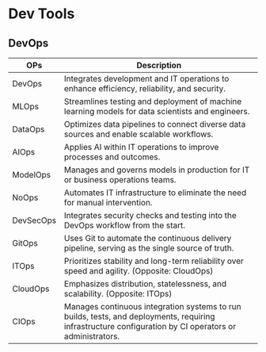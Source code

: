 # Dev Tools

## DevOps

| OPs       | Description                                                                                                                                                                                                                     |
|-----------|---------------------------------------------------------------------------------------------------------------------------------------------------------------------------------------------------------------------------------|
| DevOps    | Integrates development and IT operations to enhance efficiency, reliability, and security.                                                                                                                                      |
| MLOps     | Streamlines testing and deployment of machine learning models for data scientists and engineers.                                                                                                                                |
| DataOps   | Optimizes data pipelines to connect diverse data sources and enable scalable workflows.                                                                                                                                         |
| AIOps     | Applies AI within IT operations to improve processes and outcomes.                                                                                                                                                              |
| ModelOps  | Manages and governs models in production for IT or business operations teams.                                                                                                                                                   |
| NoOps     | Automates IT infrastructure to eliminate the need for manual intervention.                                                                                                                                                      |
| DevSecOps | Integrates security checks and testing into the DevOps workflow from the start.                                                                                                                                                 |
| GitOps    | Uses Git to automate the continuous delivery pipeline, serving as the single source of truth.                                                                                                                                   |
| ITOps     | Prioritizes stability and long-term reliability over speed and agility. (Opposite: CloudOps)                                                                                                                                    |
| CloudOps  | Emphasizes distribution, statelessness, and scalability. (Opposite: ITOps)                                                                                                                                                      |
| CIOps     | Manages continuous integration systems to run builds, tests, and deployments, requiring infrastructure configuration by CI operators or administrators.                                                                         |
